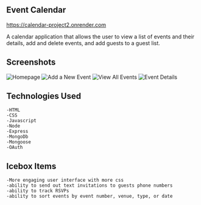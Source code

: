 ## Event Calendar

https://calendar-project2.onrender.com 
  
A calendar application that allows the user to view a list of events and their details, add and delete events, and add guests to a guest list. 

## Screenshots 
    
![Homepage](https://i.imgur.com/1hn1x6i.png)
![Add a New Event](https://i.imgur.com/Q0Oga0u.png)
![View All Events](https://i.imgur.com/1hn1x6i.png)
![Event Details](https://i.imgur.com/sfveaHG.png)



## Technologies Used
    -HTML
    -CSS
    -Javascript
    -Node
    -Express
    -MongoDb
    -Mongoose
    -OAuth

## Icebox Items
    -More engaging user interface with more css
    -ability to send out text invitations to guests phone numbers
    -ability to track RSVPs
    -ability to sort events by event number, venue, type, or date
   
